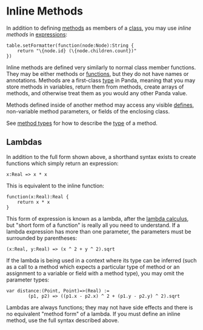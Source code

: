 Inline Methods
==============

In addition to defining [methods](methods.html) as members of a 
[class](classes.html), you may use *inline methods* in 
[expressions](expressions.html):

    table.setFormatter(function(node:Node):String {
        return "\{node.id} (\{node.children.count})"
    })

Inline methods are defined very similarly to normal class member functions. They
may be either methods or [functions](functions.html), but they do not have names 
or annotations. Methods are a first-class [type](types.html) in Panda, meaning 
that you may store methods in variables, return them from methods, create arrays 
of methods, and otherwise treat them as you would any other Panda value.

Methods defined inside of another method may access any visible 
[defines](defines.html), non-variable method parameters, or fields of the 
enclosing class.

See [method types](types.html#methodTypes) for how to describe the 
[type](type.html) of a method.

<a name="lambdas"></a>
Lambdas
-------

In addition to the full form shown above, a shorthand syntax exists to create
functions which simply return an expression:

    x:Real => x * x

This is equivalent to the inline function:

    function(x:Real):Real {
        return x * x
    }

This form of expression is known as a lambda, after the 
[lambda calculus](http://en.wikipedia.org/wiki/Lambda_calculus), but "short
form of a function" is really all you need to understand. If a lambda expression
has more than one parameter, the parameters must be surrounded by parentheses:

    (x:Real, y:Real) => (x ^ 2 + y ^ 2).sqrt

If the lambda is being used in a context where its type can be inferred (such as
a call to a method which expects a particular type of method or an assignment to
a variable or field with a method type), you may omit the parameter types:

    var distance:(Point, Point)=>(Real) := 
            (p1, p2) => ((p1.x - p2.x) ^ 2 + (p1.y - p2.y) ^ 2).sqrt

Lambdas are always functions; they may not have side effects and there is no
equivalent "method form" of a lambda. If you must define an inline method, use
the full syntax described above.